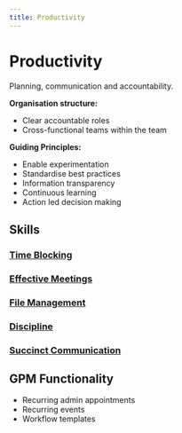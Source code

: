 ```yaml
---
title: Productivity
---
```


# Productivity

Planning, communication and accountability.

**Organisation structure:**

- Clear accountable roles
- Cross-functional teams within the team

**Guiding Principles:**

- Enable experimentation
- Standardise best practices
- Information transparency
- Continuous learning
- Action led decision making

## Skills

### [Time Blocking](./time-blocking/)

### [Effective Meetings](./effective-meetings.md)

### [File Management](./file-management.md)

### [Discipline](./discipline-equals-freedom.md)

### [Succinct Communication](./succinct-communication.md)

## GPM Functionality

- Recurring admin appointments
- Recurring events
- Workflow templates
